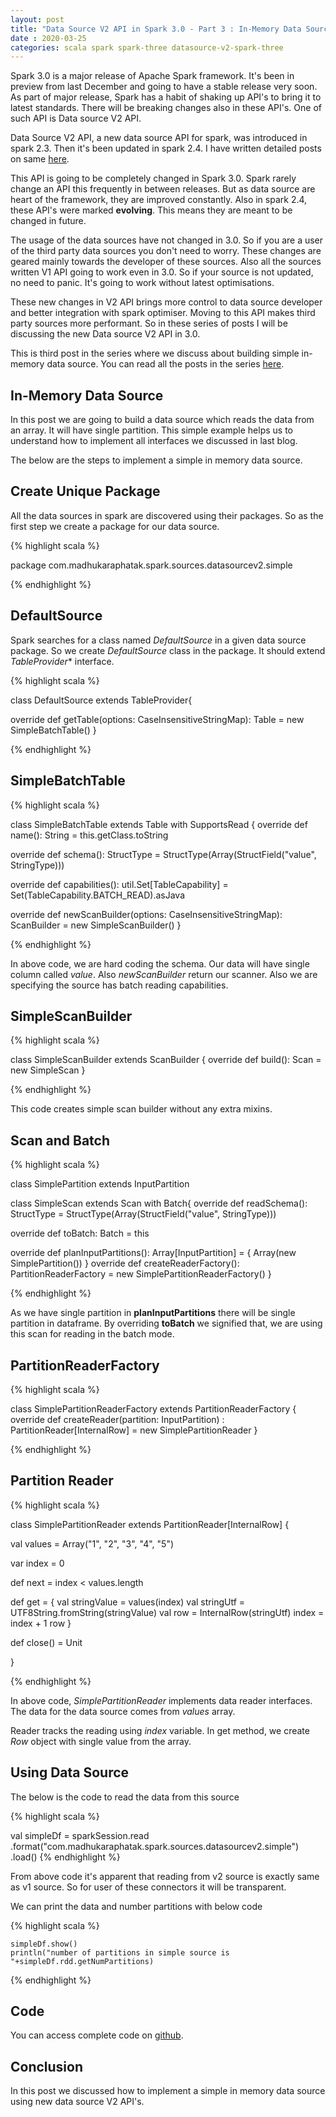 ```yaml
---
layout: post
title: "Data Source V2 API in Spark 3.0 - Part 3 : In-Memory Data Source"
date : 2020-03-25
categories: scala spark spark-three datasource-v2-spark-three
---
```

Spark 3.0 is a major release of Apache Spark framework. It's been in preview from last December and going to have  a stable release very soon. As part of major release, Spark has a habit of shaking up API's to bring it to latest standards. There will be breaking changes also in these API's. One of such API is Data source V2 API.

Data Source V2 API, a new data source API for spark, was introduced in spark 2.3. Then it's been updated in spark 2.4. I have written detailed posts on same [here](/categories/datasource-v2-series).

This API is going to be completely changed in Spark 3.0. Spark rarely change an API this frequently in between releases. But as data source are heart of the framework, they are improved constantly. Also in spark 2.4, these API's were marked **evolving**. This means they are meant to be changed in future.

The usage of the data sources have not changed in 3.0. So if you are a user of the third party data sources you don't need to worry. These changes are geared mainly towards the developer of these sources. Also all the sources written V1 API going to work even in 3.0. So if your source is not updated, no need to panic. It's going to work without latest optimisations.

These new changes in V2 API brings more control to data source developer and better integration with spark optimiser. Moving to this API makes third party sources more performant. So in these series of posts I will be discussing the new Data source V2 API in 3.0.

This is third post in the series where we discuss about building simple in-memory data source. You can read all the posts in the series [here](/categories/datasource-v2-spark-three).


## In-Memory Data Source

In this post we are going to build a data source which reads the data from an array. It will have single partition. This simple example helps us to understand how to implement all interfaces we discussed in last blog.

The below are the steps to implement a simple in memory data source.

## Create Unique Package

All the data sources in spark are discovered using their packages. So as the first step we create a package for our data source.

{% highlight scala %}

package com.madhukaraphatak.spark.sources.datasourcev2.simple

{% endhighlight %}

## DefaultSource

Spark searches for a class named *DefaultSource* in a given data source package. So we create *DefaultSource* class in the package. It should extend *TableProvider** interface.

{% highlight scala %}

class DefaultSource extends TableProvider{

  override def getTable(options: CaseInsensitiveStringMap): Table = 
         new SimpleBatchTable()
}

{% endhighlight %}

## SimpleBatchTable

{% highlight scala %}

class SimpleBatchTable extends Table with SupportsRead {
  override def name(): String = this.getClass.toString

  override def schema(): StructType = StructType(Array(StructField("value", StringType)))

  override def capabilities(): util.Set[TableCapability] = Set(TableCapability.BATCH_READ).asJava

  override def newScanBuilder(options: CaseInsensitiveStringMap): ScanBuilder = new SimpleScanBuilder()
}

{% endhighlight %}

In above code, we are hard coding the schema. Our data will have single column called *value*. Also *newScanBuilder* return our scanner. Also we are specifying the source has batch reading capabilities.

## SimpleScanBuilder

{%  highlight scala %}

class SimpleScanBuilder extends ScanBuilder {
  override def build(): Scan = new SimpleScan
}

{% endhighlight %}

This code creates simple scan builder without any extra mixins.


## Scan and Batch

{% highlight scala %}

class SimplePartition extends InputPartition

class SimpleScan extends Scan with Batch{
  override def readSchema(): StructType =  StructType(Array(StructField("value", StringType)))

  override def toBatch: Batch = this

  override def planInputPartitions(): Array[InputPartition] = {
    Array(new SimplePartition())
  }
  override def createReaderFactory(): PartitionReaderFactory = new SimplePartitionReaderFactory()
}

{% endhighlight %}

As we have single partition in **planInputPartitions** there will be single partition in dataframe. By overriding **toBatch** we signified that, we are using this scan for reading in the batch mode.

##  PartitionReaderFactory

{% highlight scala %}

class SimplePartitionReaderFactory extends PartitionReaderFactory {
  override def createReader(partition: InputPartition)
            : PartitionReader[InternalRow] = new SimplePartitionReader
}

{% endhighlight %}

## Partition Reader

{% highlight scala %}

class SimplePartitionReader extends PartitionReader[InternalRow] {

  val values = Array("1", "2", "3", "4", "5")

  var index = 0

  def next = index < values.length

  def get = {
    val stringValue = values(index)
    val stringUtf = UTF8String.fromString(stringValue)
    val row = InternalRow(stringUtf)
    index = index + 1
    row
  }

  def close() = Unit

}

{% endhighlight %}

In above code, *SimplePartitionReader* implements data reader interfaces. The data for the data source comes from *values* array. 

Reader tracks the reading using *index* variable. In get method, we create *Row* object with single value from the array.

## Using Data Source

The below is the code to read the data from this source

{% highlight scala %}

val simpleDf = sparkSession.read
      .format("com.madhukaraphatak.spark.sources.datasourcev2.simple")
      .load()
{% endhighlight %}

From above code it's apparent that reading from v2 source is exactly same as v1 source. So for user of these connectors it will be transparent.

We can print the data and number partitions with below code

{% highlight scala %}

    simpleDf.show()
    println("number of partitions in simple source is "+simpleDf.rdd.getNumPartitions)
{% endhighlight %} 

## Code

You can access complete code on [github](https://github.com/phatak-dev/spark-3.0-examples/blob/master/src/main/scala/com/madhukaraphatak/spark/sources/datasourcev2/SimpleDataSource.scala).

## Conclusion

In this post we discussed how to implement a simple in memory data source using new data source V2 API's.
